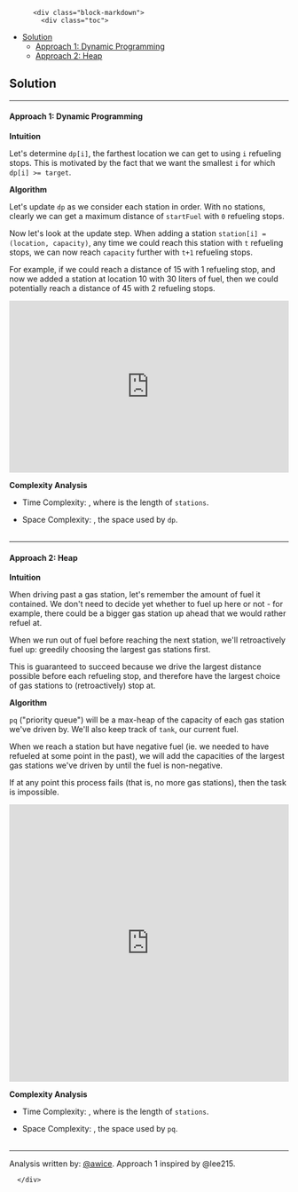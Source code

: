 <div class="article-body">
        
          <div class="block-markdown">
            <div class="toc">
<ul>
<li><a href="#solution">Solution</a><ul>
<li><a href="#approach-1-dynamic-programming">Approach 1: Dynamic Programming</a></li>
<li><a href="#approach-2-heap">Approach 2: Heap</a></li>
</ul>
</li>
</ul>
</div>
<h2 id="solution">Solution</h2>
<hr>
<h4 id="approach-1-dynamic-programming">Approach 1: Dynamic Programming</h4>
<p><strong>Intuition</strong></p>
<p>Let's determine <code>dp[i]</code>, the farthest location we can get to using <code>i</code> refueling stops.  This is motivated by the fact that we want the smallest <code>i</code> for which <code>dp[i] &gt;= target</code>.</p>
<p><strong>Algorithm</strong></p>
<p>Let's update <code>dp</code> as we consider each station in order.  With no stations, clearly we can get a maximum distance of <code>startFuel</code> with <code>0</code> refueling stops.</p>
<p>Now let's look at the update step.  When adding a station <code>station[i] = (location, capacity)</code>, any time we could reach this station with <code>t</code> refueling stops, we can now reach <code>capacity</code> further with <code>t+1</code> refueling stops.</p>
<p>For example, if we could reach a distance of 15 with 1 refueling stop, and now we added a station at location 10 with 30 liters of fuel, then we could potentially reach a distance of 45 with 2 refueling stops.</p>
<iframe src="https://leetcode.com/playground/CrpMSMbm/shared" frameborder="0" width="100%" height="310" name="CrpMSMbm"></iframe>

<p><strong>Complexity Analysis</strong></p>
<ul>
<li>
<p>Time Complexity:  <script type="math/tex; mode=display">O(N^2)</script>, where <script type="math/tex; mode=display">N</script> is the length of <code>stations</code>.</p>
</li>
<li>
<p>Space Complexity:  <script type="math/tex; mode=display">O(N)</script>, the space used by <code>dp</code>.
<br>
<br></p>
</li>
</ul>
<hr>
<h4 id="approach-2-heap">Approach 2: Heap</h4>
<p><strong>Intuition</strong></p>
<p>When driving past a gas station, let's remember the amount of fuel it contained.  We don't need to decide yet whether to fuel up here or not - for example, there could be a bigger gas station up ahead that we would rather refuel at.</p>
<p>When we run out of fuel before reaching the next station, we'll retroactively fuel up: greedily choosing the largest gas stations first.</p>
<p>This is guaranteed to succeed because we drive the largest distance possible before each refueling stop, and therefore have the largest choice of gas stations to (retroactively) stop at.</p>
<p><strong>Algorithm</strong></p>
<p><code>pq</code> ("priority queue") will be a max-heap of the capacity of each gas station we've driven by.  We'll also keep track of <code>tank</code>, our current fuel.</p>
<p>When we reach a station but have negative fuel (ie. we needed to have refueled at some point in the past), we will add the capacities of the largest gas stations we've driven by until the fuel is non-negative.</p>
<p>If at any point this process fails (that is, no more gas stations), then the task is impossible.</p>
<iframe src="https://leetcode.com/playground/k5wvzRam/shared" frameborder="0" width="100%" height="500" name="k5wvzRam"></iframe>

<p><strong>Complexity Analysis</strong></p>
<ul>
<li>
<p>Time Complexity:  <script type="math/tex; mode=display">O(N \log N)</script>, where <script type="math/tex; mode=display">N</script> is the length of <code>stations</code>.</p>
</li>
<li>
<p>Space Complexity:  <script type="math/tex; mode=display">O(N)</script>, the space used by <code>pq</code>.
<br>
<br></p>
</li>
</ul>
<hr>
<p>Analysis written by: <a href="https://leetcode.com/awice">@awice</a>.  Approach 1 inspired by @lee215.</p>
          </div>
        
      </div>